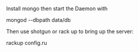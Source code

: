 Install mongo then start the Daemon with

mongod --dbpath data/db

Then use shotgun or rack up to bring up the server:

rackup config.ru